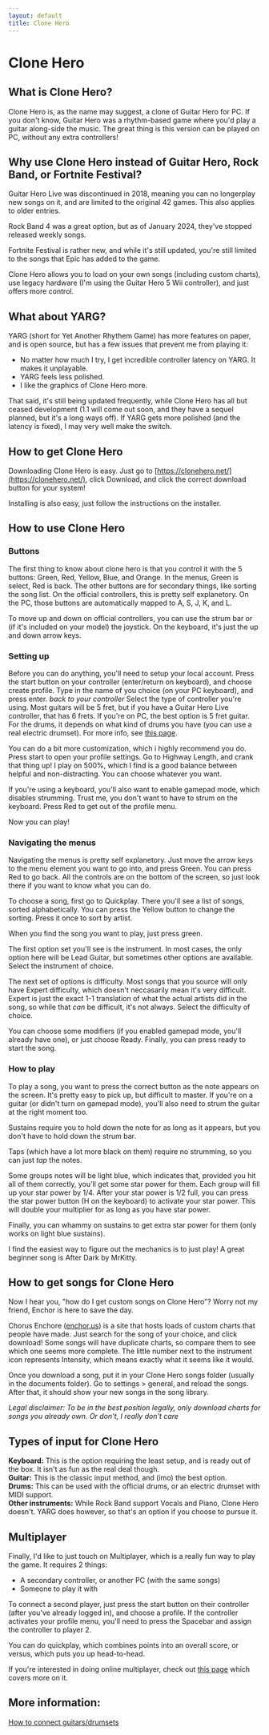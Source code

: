 ```yaml
---
layout: default
title: Clone Hero
---
```


# Clone Hero

## What is Clone Hero?
Clone Hero is, as the name may suggest, a clone of Guitar Hero for PC. If you don't know, Guitar Hero was a rhythm-based game where you'd play a guitar along-side the music. The great thing is this version can be played on PC, without any extra controllers!

## Why use Clone Hero instead of Guitar Hero, Rock Band, or Fortnite Festival?
Guitar Hero Live was discontinued in 2018, meaning you can no longerplay new songs on it, and are limited to the original 42 games. This also applies to older entries.

Rock Band 4 was a great option, but as of January 2024, they've stopped released weekly songs.

Fortnite Festival is rather new, and while it's still updated, you're still limited to the songs that Epic has added to the game.

Clone Hero allows you to load on your own songs (including custom charts), use legacy hardware (I'm using the Guitar Hero 5 Wii controller), and just offers more control.

## What about YARG?
YARG (short for Yet Another Rhythem Game) has more features on paper, and is open source, but has a few issues that prevent me from playing it:
- No matter how much I try, I get incredible controller latency on YARG. It makes it unplayable.
- YARG feels less polished.
- I like the graphics of Clone Hero more.

That said, it's still being updated frequently, while Clone Hero has all but ceased development (1.1 will come out soon, and they have a sequel planned, but it's a long ways off). If YARG gets more polished (and the latency is fixed), I may very well make the switch.

## How to get Clone Hero
Downloading Clone Hero is easy. Just go to [https://clonehero.net/](https://clonehero.net/), click Download, and click the correct download button for your system!

Installing is also easy, just follow the instructions on the installer.

## How to use Clone Hero
### Buttons
The first thing to know about clone hero is that you control it with the 5 buttons: Green, Red, Yellow, Blue, and Orange. In the menus, Green is select, Red is back. The other buttons are for secondary things, like sorting the song list. On the official controllers, this is pretty self explanetory. On the PC, those buttons are automatically mapped to A, S, J, K, and L.

To move up and down on official controllers, you can use the strum bar or (if it's included on your model) the joystick. On the keyboard, it's just the up and down arrow keys.

### Setting up
Before you can do anything, you'll need to setup your local account. Press the start button on your controller (enter/return on keyboard), and choose create profile. Type in the name of you choice (on your PC keyboard), and press enter. 
*back to your controller*
Select the type of controller you're using. Most guitars will be 5 fret, but if you have a Guitar Hero Live controller, that has 6 frets. If you're on PC, the best option is 5 fret guitar.
For the drums, it depends on what kind of drums you have (you can use a real electric drumset). For more info, see [this page](https://wiki.clonehero.net/books/guitars-drums-controllers/chapter/drums).

You can do a bit more customization, which i highly recommend you do. Press start to open your profile settings. Go to Highway Length, and crank that thing up! I play on 500%, which I find is a good balance between helpful and non-distracting. You can choose whatever you want.

If you're using a keyboard, you'll also want to enable gamepad mode, which disables strumming. Trust me, you don't want to have to strum on the keyboard. Press Red to get out of the profile menu.

Now you can play!

### Navigating the menus
Navigating the menus is pretty self explanetory. Just move the arrow keys to the menu element you want to go into, and press Green. You can press Red to go back. All the controls are on the bottom of the screen, so just look there if you want to know what you can do.

To choose a song, first go to Quickplay. There you'll see a list of songs, sorted alphabetically. You can press the Yellow button to change the sorting. Press it once to sort by artist.

When you find the song you want to play, just press green.

The first option set you'll see is the instrument. In most cases, the only option here will be Lead Guitar, but sometimes other options are available. Select the instrument of choice.

The next set of options is difficulty. Most songs that you source will only have Expert difficulty, which doesn't neccasarily mean it's very difficult. Expert is just the exact 1-1 translation of what the actual artists did in the song, so while that *can* be difficult, it's not always. Select the difficulty of choice.

You can choose some modifiers (if you enabled gamepad mode, you'll already have one), or just choose Ready. Finally, you can press ready to start the song.

### How to play
To play a song, you want to press the correct button as the note appears on the screen. It's pretty easy to pick up, but difficult to master. If you're on a guitar (or didn't turn on gamepad mode), you'll also need to strum the guitar at the right moment too.

Sustains require you to hold down the note for as long as it appears, but you don't have to hold down the strum bar.

Taps (which have a lot more black on them) require no strumming, so you can just *tap* the notes.

Some groups notes will be light blue, which indicates that, provided you hit all of them correctly, you'll get some star power for them. Each group will fill up your star power by 1/4. After your star power is 1/2 full, you can press the star power button (H on the keyboard) to activate your star power. This will double your multiplier for as long as you have star power.

Finally, you can whammy on sustains to get extra star power for them (only works on light blue sustains).

I find the easiest way to figure out the mechanics is to just play! A great beginner song is After Dark by MrKitty.

## How to get songs for Clone Hero
Now I hear you, "how do I get custom songs on Clone Hero"? Worry not my friend, Enchor is here to save the day.

Chorus Enchore ([enchor.us](enchor.us)) is a site that hosts loads of custom charts that people have made. Just search for the song of your choice, and click download! Some songs will have duplicate charts, so compare them to see which one seems more complete. The little number next to the instrument icon represents Intensity, which means exactly what it seems like it would.

Once you download a song, put it in your Clone Hero songs folder (usually in the documents folder). Go to settings > general, and reload the songs. After that, it should show your new songs in the song library.

*Legal disclaimer: To be in the best position legally, only download charts for songs you already own. Or don't, I really don't care*

## Types of input for Clone Hero
**Keyboard:** This is the option requiring the least setup, and is ready out of the box. It isn't as fun as the real deal though.  
**Guitar:** This is the classic input method, and (imo) the best option.  
**Drums:** This can be used with the official drums, or an electric drumset with MIDI support.  
**Other instruments:** While Rock Band support Vocals and Piano, Clone Hero doesn't. YARG does however, so that's an option if you choose to pursue it.

## Multiplayer
Finally, I'd like to just touch on Multiplayer, which is a really fun way to play the game. It requires 2 things:
- A secondary controller, or another PC (with the same songs)
- Someone to play it with

To connect a second player, just press the start button on their controller (after you've already logged in), and choose a profile. If the controller activates your profile menu, you'll need to press the Spacebar and assign the controller to player 2.

You can do quickplay, which combines points into an overall score, or versus, which puts you up head-to-head.

If you're interested in doing online multiplayer, check out [this page](https://wiki.clonehero.net/books/guides-and-tutorials/page/online-multiplayer) which covers more on it.

## More information:
[How to connect guitars/drumsets](https://wiki.clonehero.net/books/guitars-drums-controllers)